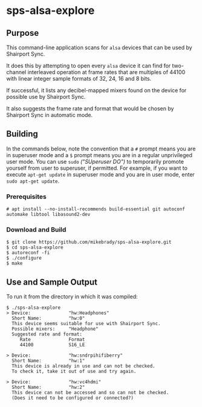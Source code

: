 # sps-alsa-explore
## Purpose
This command-line application scans for `alsa` devices that can be used by Shairport Sync.

It does this by attempting to open every `alsa` device it can find for two-channel interleaved operation at
frame rates that are multiples of 44100 with linear integer sample formats of 32, 24, 16 and 8 bits.

If successful, it lists any decibel-mapped mixers found on the device for possible use by Shairport Sync.

It also suggests the frame rate and format that would be chosen by Shairport Sync in automatic mode.


## Building
In the commands below, note the convention that a `#` prompt means you are in superuser mode and a `$` prompt means you are in a regular unprivileged user mode. You can use `sudo` *("SUperuser DO")* to temporarily promote yourself from user to superuser, if permitted. For example, if you want to execute `apt-get update` in superuser mode and you are in user mode, enter `sudo apt-get update`.
### Prerequisites
```
# apt install --no-install-recommends build-essential git autoconf automake libtool libasound2-dev
```
### Download and Build
```
$ git clone https://github.com/mikebrady/sps-alsa-explore.git
$ cd sps-alsa-explore
$ autoreconf -fi
$ ./configure
$ make
```
## Use and Sample Output
To run it from the directory in which it was compiled:
```
$ ./sps-alsa-explore 
> Device:              "hw:Headphones"
  Short Name:          "hw:0"
  This device seems suitable for use with Shairport Sync.
  Possible mixers:     "Headphone"
  Suggested rate and format:
     Rate              Format
     44100             S16_LE

> Device:              "hw:sndrpihifiberry"
  Short Name:          "hw:1"
  This device is already in use and can not be checked.
  To check it, take it out of use and try again.

> Device:              "hw:vc4hdmi"
  Short Name:          "hw:2"
  This device can not be accessed and so can not be checked.
  (Does it need to be configured or connected?)


```
